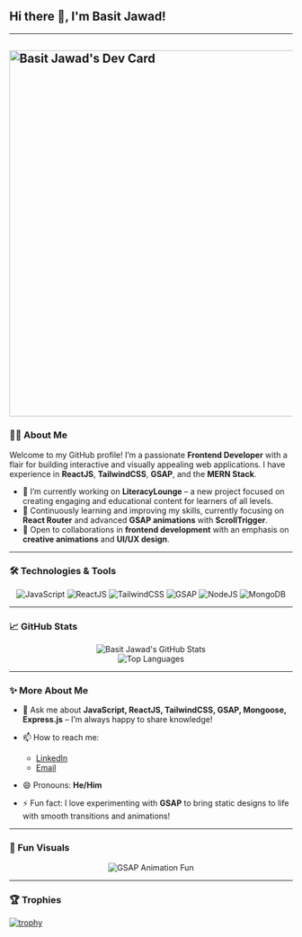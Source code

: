 ## Hi there 👋, I'm Basit Jawad!
---

<a href="https://app.daily.dev/basitjawad"><img src="https://api.daily.dev/devcards/v2/C2lHFtX2SEwDQ2IUdOsst.png?type=wide&r=cht" width="652" alt="Basit Jawad's Dev Card"/></a>
---

### 👨‍💻 About Me
Welcome to my GitHub profile! I’m a passionate **Frontend Developer** with a flair for building interactive and visually appealing web applications. I have experience in **ReactJS**, **TailwindCSS**, **GSAP**, and the **MERN Stack**.

- 🔭 I’m currently working on **LiteracyLounge** – a new project focused on creating engaging and educational content for learners of all levels.
- 🌱 Continuously learning and improving my skills, currently focusing on **React Router** and advanced **GSAP animations** with **ScrollTrigger**.
- 👯 Open to collaborations in **frontend development** with an emphasis on **creative animations** and **UI/UX design**.

---

### 🛠️ Technologies & Tools

<p align="center">
  <img src="https://img.shields.io/badge/Code-JavaScript-informational?style=flat-square&logo=javascript&color=F7DF1E" alt="JavaScript"/>
  <img src="https://img.shields.io/badge/Code-ReactJS-informational?style=flat-square&logo=react&color=61DAFB" alt="ReactJS"/>
  <img src="https://img.shields.io/badge/Code-TailwindCSS-informational?style=flat-square&logo=tailwindcss&color=38B2AC" alt="TailwindCSS"/>
  <img src="https://img.shields.io/badge/Code-GSAP-informational?style=flat-square&logo=greensock&color=88CE02" alt="GSAP"/>
  <img src="https://img.shields.io/badge/Backend-NodeJS-informational?style=flat-square&logo=node.js&color=339933" alt="NodeJS"/>
  <img src="https://img.shields.io/badge/Database-MongoDB-informational?style=flat-square&logo=mongodb&color=47A248" alt="MongoDB"/>
</p>

---

### 📈 GitHub Stats

<p align="center">
  <img src="https://github-readme-stats.vercel.app/api?username=BasitJawad&show_icons=true&theme=radical&rank_icon=github&card_width=500" alt="Basit Jawad's GitHub Stats"/>
  <br/>
  <img src="https://github-readme-stats.vercel.app/api/top-langs/?username=BasitJawad&layout=compact&card_width=500&theme=radical" alt="Top Languages"/>
</p>

---

### ✨ More About Me

- 💬 Ask me about **JavaScript, ReactJS, TailwindCSS, GSAP, Mongoose, Express.js** – I’m always happy to share knowledge!
- 📫 How to reach me:
  - [LinkedIn](https://www.linkedin.com/in/basit-jawad)
  - [Email](mailto:muhbasit235@gmail.com)
  
- 😄 Pronouns: **He/Him**
- ⚡ Fun fact: I love experimenting with **GSAP** to bring static designs to life with smooth transitions and animations!

---

### 🎨 Fun Visuals

<p align="center">
  <img src="https://media1.giphy.com/media/v1.Y2lkPTc5MGI3NjExZnI2aXBtZXV1NGp3dGtkdm9mOWtzb3ljNXlrdm83eTIzMXVpZDVsZiZlcD12MV9naWZzX3NlYXJjaCZjdD1n/tIeCLkB8geYtW/200.webp" alt="GSAP Animation Fun"/>
</p>

---

### 🏆 Trophies
[![trophy](https://github-profile-trophy.vercel.app/?username=BasitJawad)](https://github.com/BasitJawad/github-profile-trophy)
